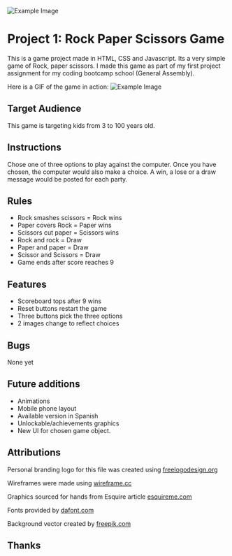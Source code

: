 ![Example Image](/img/log.png)

# Project 1: Rock Paper Scissors Game

This is a game project made in HTML, CSS and Javascript. Its a very simple game of Rock, paper scissors. I made this game as part of my first project assignment for my coding bootcamp school (General Assembly).

Here is a GIF of the game in action:
![Example Image](/images/example.gif)

## Target Audience

This game is targeting kids from 3 to 100 years old.

## Instructions

Chose one of three options to play against the computer.
Once you have chosen, the computer would also make a choice.
A win, a lose or a draw message would be posted for each party.

## Rules

-   Rock smashes scissors = Rock wins
-   Paper covers Rock = Paper wins
-   Scissors cut paper = Scissors wins
-   Rock and rock = Draw
-   Paper and paper = Draw
-   Scissor and Scissors = Draw
-   Game ends after score reaches 9

## Features

-   Scoreboard tops after 9 wins
-   Reset buttons restart the game
-   Three buttons pick the three options
-   2 images change to reflect choices

## Bugs

None yet

## Future additions

-   Animations
-   Mobile phone layout
-   Available version in Spanish
-   Unlockable/achievements graphics
-   New UI for chosen game object.

## Attributions

Personal branding logo for this file was created using [freelogodesign.org](https://www.freelogodesign.org/)

Wireframes were made using [wireframe.cc](https://wireframe.cc/)

Graphics sourced for hands from Esquire article [esquireme.com](https://www.esquireme.com/content/20945-how-to-win-at-rock-paper-scissors)

Fonts provided by [dafont.com](https://www.dafont.com/)

Background vector created by [freepik.com](https://www.freepik.com/home)

## Thanks

